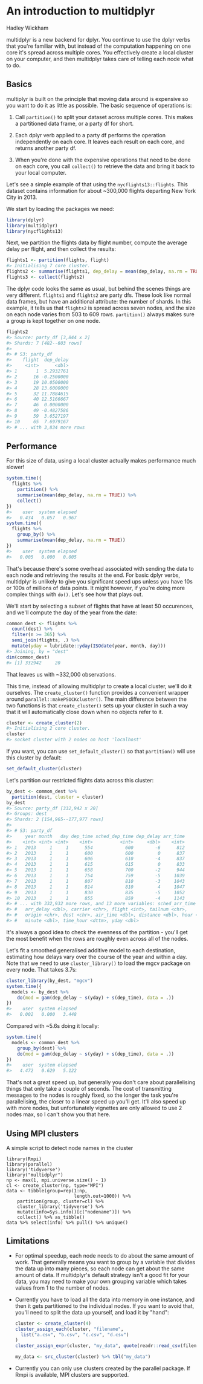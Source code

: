 # An introduction to multidplyr
Hadley Wickham  



multidplyr is a new backend for dplyr. You continue to use the dplyr verbs that you're familiar with, but instead of the computation happening on one core it's spread across multiple cores. You effectively create a local cluster on your computer, and then multidplyr takes care of telling each node what to do.

## Basics

multiplyr is built on the principle that moving data around is expensive so you want to do it as little as possible. The basic sequence of operations is:

1. Call `partition()` to split your dataset across multiple cores.
   This makes a partitioned data frame, or a party df for short.
   
1. Each dplyr verb applied to a party df performs the operation independently
   on each core. It leaves each result on each core, and returns another
   party df.
   
1. When you're done with the expensive operations that need to be 
   done on each core, you call `collect()` to retrieve the data and 
   bring it back to your local computer.
  
Let's see a simple example of that using the `nycflights13::flights`. This dataset contains information for about ~300,000 flights departing New York City in 2013.

We start by loading the packages we need:


```r
library(dplyr)
library(multidplyr)
library(nycflights13)
```
  
Next, we partition the flights data by flight number, compute the average delay per flight, and then collect the results:


```r
flights1 <- partition(flights, flight)
#> Initialising 7 core cluster.
flights2 <- summarise(flights1, dep_delay = mean(dep_delay, na.rm = TRUE))
flights3 <- collect(flights2)
```

The dplyr code looks the same as usual, but behind the scenes things are very different. `flights1` and `flights2` are party dfs. These look like normal data frames, but have an additional attribute: the number of shards. In this example, it tells us that `flights2` is spread across seven nodes, and the size on each node varies from 503 to 609 rows. `partition()` always makes sure a group is kept together on one node.


```r
flights2
#> Source: party_df [3,844 x 2]
#> Shards: 7 [482--603 rows]
#> 
#> # S3: party_df
#>    flight  dep_delay
#>     <int>      <dbl>
#> 1       1  5.2932761
#> 2      16 -0.2500000
#> 3      19 10.0500000
#> 4      28 13.6000000
#> 5      32 11.7884615
#> 6      40 12.5166667
#> 7      46  0.0000000
#> 8      49 -0.4827586
#> 9      59  3.6527197
#> 10     65  7.6979167
#> # ... with 3,834 more rows
```

## Performance

For this size of data, using a local cluster actually makes performance much slower!


```r
system.time({
  flights %>% 
    partition() %>%
    summarise(mean(dep_delay, na.rm = TRUE)) %>% 
    collect()
})
#>    user  system elapsed 
#>   0.434   0.057   0.967
system.time({
  flights %>% 
    group_by() %>%
    summarise(mean(dep_delay, na.rm = TRUE))
})
#>    user  system elapsed 
#>   0.005   0.000   0.005
```

That's because there's some overhead associated with sending the data to each node and retrieving the results at the end. For basic dplyr verbs, multidplyr is unlikely to give you significant speed ups unless you have 10s or 100s of millions of data points. It might however, if you're doing more complex things with `do()`. Let's see how that plays out.

We'll start by selecting a subset of flights that have at least 50 occurences, and we'll compute the day of the year from the date:


```r
common_dest <- flights %>%
  count(dest) %>%
  filter(n >= 365) %>%
  semi_join(flights, .) %>% 
  mutate(yday = lubridate::yday(ISOdate(year, month, day)))
#> Joining, by = "dest"
dim(common_dest)
#> [1] 332942     20
```

That leaves us with ~332,000 observations. 

This time, instead of allowing multidplyr to create a local cluster, we'll do it ourselves. The `create_cluster()` function provides a convenient wrapper around `parallel::makePSOCKcluster()`. The main difference between the two functions is that `create_cluster()` sets up your cluster in such a way that it will automatically close down when no objects refer to it.


```r
cluster <- create_cluster(2)
#> Initialising 2 core cluster.
cluster
#> socket cluster with 2 nodes on host 'localhost'
```

If you want, you can use `set_default_cluster()` so that `partition()` will use this cluster by default:


```r
set_default_cluster(cluster)
```

Let's partition our restricted flights data across this cluster:


```r
by_dest <- common_dest %>% 
  partition(dest, cluster = cluster)
by_dest
#> Source: party_df [332,942 x 20]
#> Groups: dest
#> Shards: 2 [154,965--177,977 rows]
#> 
#> # S3: party_df
#>     year month   day dep_time sched_dep_time dep_delay arr_time
#>    <int> <int> <int>    <int>          <int>     <dbl>    <int>
#> 1   2013     1     1      554            600        -6      812
#> 2   2013     1     1      600            600         0      837
#> 3   2013     1     1      606            610        -4      837
#> 4   2013     1     1      615            615         0      833
#> 5   2013     1     1      658            700        -2      944
#> 6   2013     1     1      754            759        -5     1039
#> 7   2013     1     1      807            810        -3     1043
#> 8   2013     1     1      814            810         4     1047
#> 9   2013     1     1      830            835        -5     1052
#> 10  2013     1     1      855            859        -4     1143
#> # ... with 332,932 more rows, and 13 more variables: sched_arr_time <int>,
#> #   arr_delay <dbl>, carrier <chr>, flight <int>, tailnum <chr>,
#> #   origin <chr>, dest <chr>, air_time <dbl>, distance <dbl>, hour <dbl>,
#> #   minute <dbl>, time_hour <dttm>, yday <dbl>
```

It's always a good idea to check the evenness of the partition - you'll get the most benefit when the rows are roughly even across all of the nodes.

Let's fit a smoothed generalised additive model to each destination, estimating how delays vary over the course of the year and within a day. Note that we need to use `cluster_library()` to load the mgcv package on every node. That takes 3.7s:


```r
cluster_library(by_dest, "mgcv")
system.time({
  models <- by_dest %>% 
    do(mod = gam(dep_delay ~ s(yday) + s(dep_time), data = .))
})
#>    user  system elapsed 
#>   0.002   0.000   3.448
```

Compared with ~5.6s doing it locally:


```r
system.time({
  models <- common_dest %>% 
    group_by(dest) %>% 
    do(mod = gam(dep_delay ~ s(yday) + s(dep_time), data = .))
})
#>    user  system elapsed 
#>   4.472   0.629   5.122
```

That's not a great speed up, but generally you don't care about parallelising things that only take a couple of seconds. The cost of transmitting messages to the nodes is roughly fixed, so the longer the task you're parallelising, the closer to a linear speed up you'll get.  It'll also speed up with more nodes, but unfortunately vignettes are only allowed to use 2 nodes max, so I can't show you that here.

## Using MPI clusters

A simple script to detect node names in the cluster

```{r}
library(Rmpi)
library(parallel)
library('tidyverse')
library("multidplyr")
np <- max(1, mpi.universe.size() - 1)
cl <- create_cluster(np, type="MPI")
data <- tibble(group=rep(1:np,
                         length.out=1000)) %>%
    partition(group, cluster=cl) %>%
    cluster_library('tidyverse') %>%
    mutate(info=Sys.info()[c("nodename")]) %>%
    collect() %>% as_tibble()
data %>% select(info) %>% pull() %>% unique()
```


## Limitations

*   For optimal speedup, each node needs to do about the same amount of
    work. That generally means you want to group by a variable that
    divides the data up into many pieces, so each node can get about the
    same amount of data. If multidplyr's default strategy isn't a good
    fit for your data, you may need to make your own grouping variable
    which takes values from 1 to the number of nodes.

*   Currently you have to load all the data into memory in one instance, and
    then it gets partitioned to the individual nodes. If you want to avoid 
    that, you'll need to split the data up yourself, and load it by "hand":

    
    ```r
    cluster <- create_cluster(4)
    cluster_assign_each(cluster, "filename",
      list("a.csv", "b.csv", "c.csv", "d.csv")
    )
    cluster_assign_expr(cluster, "my_data", quote(readr::read_csv(filename)))
    
    my_data <- src_cluster(cluster) %>% tbl("my_data")
    ```

*   Currently you can only use clusters created by the parallel package.
    If Rmpi is available, MPI clusters are supported.
